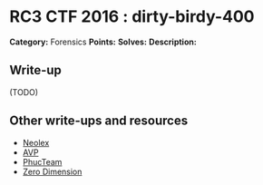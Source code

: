 # RC3 CTF 2016 : dirty-birdy-400

**Category:** Forensics
**Points:**
**Solves:**
**Description:**



## Write-up

(TODO)

## Other write-ups and resources

* [Neolex](https://neol3x.wordpress.com/2016/11/21/dirty-birdyforensics400ptsrc3ctf/)
* [AVP](http://notes.avp42.com/ctf/rc3-2016/2016/11/21/rc3-2016-forensics-400.html)
* [PhucTeam](https://phucteam.wordpress.com/2016/11/23/rc3-ctf-forensic-400-dirt-bird/)
* [Zero Dimension](http://lauricesite.blogspot.tw/2016/11/2016-rc3-writeup-dirty-bird-forensic-400.html)
